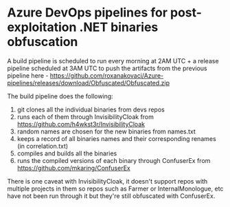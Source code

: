 # Azure DevOps pipelines for post-exploitation .NET binaries obfuscation


A build pipeline is scheduled to run every morning at 2AM UTC + a release pipeline scheduled at 3AM UTC to push the artifacts from the previous pipeline here - https://github.com/roxanakovaci/Azure-pipelines/releases/download/Obfuscated/Obfuscated.zip 

The build pipeline does the following:
1. git clones all the individual binaries from devs repos
2. runs each of them through InvisibilityCloak from https://github.com/h4wkst3r/InvisibilityCloak
3. random names are chosen for the new binaries from names.txt
4. keeps a record of all binaries names and their corresponding renames (in correlation.txt)
5. compiles and builds all the binaries
6. runs the compiled versions of each binary through ConfuserEx from https://github.com/mkaring/ConfuserEx

There is one caveat with InvisibilityCloak, it doesn't support repos with multiple projects in them so repos such as Farmer or InternalMonologue, etc have not been run through it but they're still obfuscated with ConfuserEx.
